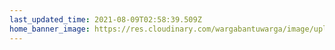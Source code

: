 ```yaml
---
last_updated_time: 2021-08-09T02:58:39.509Z
home_banner_image: https://res.cloudinary.com/wargabantuwarga/image/upload/v1627049958/hero_banner_desktop_zat71c.png
---
```

 